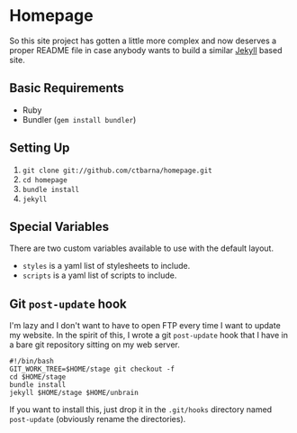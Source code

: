 Homepage
========

So this site project has gotten a little more complex and now deserves a
proper README file in case anybody wants to build a similar
[Jekyll](https://github.com/mojombo/jekyll) based site.

Basic Requirements
------------------
* Ruby
* Bundler (`gem install bundler`)

Setting Up
----------
1. `git clone git://github.com/ctbarna/homepage.git`
2. `cd homepage`
3. `bundle install`
4. `jekyll`

Special Variables
-----------------
There are two custom variables available to use with the default layout.

* `styles` is a yaml list of stylesheets to include.
* `scripts` is a yaml list of scripts to include.

Git `post-update` hook
----------------------
I'm lazy and I don't want to have to open FTP every time I want to
update my website. In the spirit of this, I wrote a git `post-update`
hook that I have in a bare git repository sitting on my web server.

    #!/bin/bash
    GIT_WORK_TREE=$HOME/stage git checkout -f
    cd $HOME/stage
    bundle install
    jekyll $HOME/stage $HOME/unbrain

If you want to install this, just drop it in the `.git/hooks` directory
named `post-update` (obviously rename the directories).

